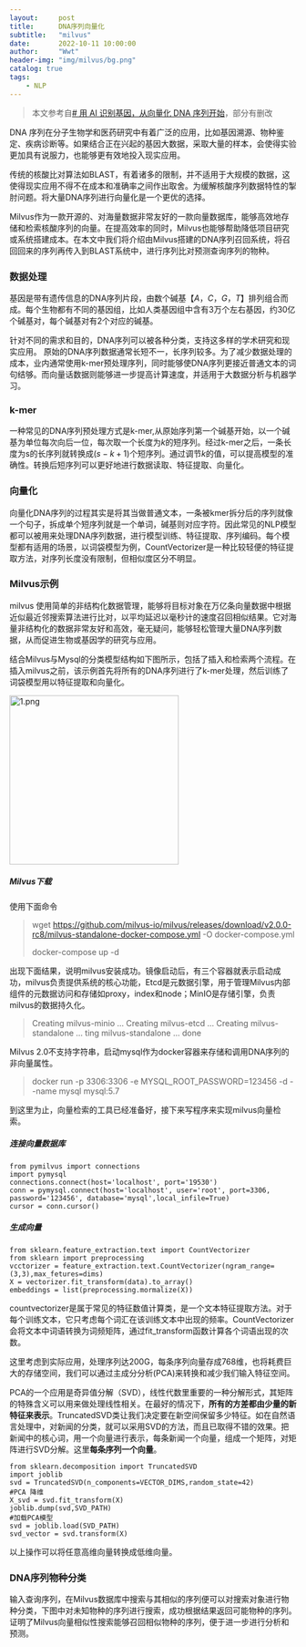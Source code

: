 ```yaml
---
layout:     post
title:      DNA序列向量化
subtitle:   "milvus"
date:       2022-10-11 10:00:00
author:     "Wwt"
header-img: "img/milvus/bg.png"
catalog: true
tags:   
    - NLP
---
```


> 本文参考自[# 用 AI 识别基因，从向量化 DNA 序列开始](https://zhuanlan.zhihu.com/p/401325597)，部分有删改

DNA 序列在分子生物学和医药研究中有着广泛的应用，比如基因溯源、物种鉴定、疾病诊断等。如果结合正在兴起的基因大数据，采取大量的样本，会使得实验更加具有说服力，也能够更有效地投入现实应用。

传统的核酸比对算法如BLAST，有着诸多的限制，并不适用于大规模的数据，这使得现实应用不得不在成本和准确率之间作出取舍。为缓解核酸序列数据特性的掣肘问题。将大量DNA序列进行向量化是一个更优的选择。

Milvus作为一款开源的、对海量数据非常友好的一款向量数据库，能够高效地存储和检索核酸序列的向量。在提高效率的同时，Milvus也能够帮助降低项目研究或系统搭建成本。在本文中我们将介绍由Milvus搭建的DNA序列召回系统，将召回回来的序列再传入到BLAST系统中，进行序列比对预测查询序列的物种。

### 数据处理

基因是带有遗传信息的DNA序列片段，由数个碱基$【A，C，G，T】$排列组合而成。每个生物都有不同的基因组，比如人类基因组中含有3万个左右基因，约30亿个碱基对，每个碱基对有2个对应的碱基。

针对不同的需求和目的，DNA序列可以被各种分类，支持这多样的学术研究和现实应用。 原始的DNA序列数据通常长短不一，长序列较多。为了减少数据处理的成本，业内通常使用k-mer预处理序列，同时能够使DNA序列更接近普通文本的词句结够。而向量话数据则能够进一步提高计算速度，并适用于大数据分析与机器学习。

### k-mer

一种常见的DNA序列预处理方式是k-mer,从原始序列第一个碱基开始，以一个碱基为单位每次向后一位，每次取一个长度为$k$的短序列。经过k-mer之后，一条长度为s的长序列就转换成$(s-k+1)$个短序列。通过调节$k$的值，可以提高模型的准确性。转换后短序列可以更好地进行数据读取、特征提取、向量化。

### 向量化

向量化DNA序列的过程其实是将其当做普通文本，一条被kmer拆分后的序列就像一个句子，拆成单个短序列就是一个单词，碱基则对应字符。因此常见的NLP模型都可以被用来处理DNA序列数据，进行模型训练、特征提取、序列编码。每个模型都有适用的场景，以词袋模型为例，CountVectorizer是一种比较轻便的特征提取方法，对序列长度没有限制，但相似度区分不明显。

### Milvus示例

milvus 使用简单的非结构化数据管理，能够将目标对象在万亿条向量数据中根据近似最近邻搜索算法进行比对，以平均延迟以毫秒计的速度召回相似结果。它对海量非结构化的数据非常友好和高效，毫无疑问，能够轻松管理大量DNA序列数据，从而促进生物或基因学的研究与应用。

结合Milvus与Mysql的分类模型结构如下图所示，包括了插入和检索两个流程。在插入milvus之前，该示例首先将所有的DNA序列进行了k-mer处理，然后训练了词袋模型用以特征提取和向量化。

<img title="" src="file:///img/milvus/1.png" alt="1.png" width="297" data-align="center">

##### Milvus下载

使用下面命令

> wget https://github.com/milvus-io/milvus/releases/download/v2.0.0-rc8/milvus-standalone-docker-compose.yml -O docker-compose.yml
> 
> docker-compose up -d

出现下面结果，说明milvus安装成功。镜像启动后，有三个容器就表示启动成功，milvus负责提供系统的核心功能，Etcd是元数据引擎，用于管理Milvus内部组件的元数据访问和存储如proxy，index和node；MinIO是存储引擎，负责milvus的数据持久化。

> Creating milvus-minio ... 
> Creating milvus-etcd  ... 
> Creating milvus-standalone ... 
> ting milvus-standalone ... done

Milvus 2.0不支持字符串，启动mysql作为docker容器来存储和调用DNA序列的非向量属性。

> docker run -p 3306:3306 -e MYSQL_ROOT_PASSWORD=123456 -d --name mysql mysql:5.7

到这里为止，向量检索的工具已经准备好，接下来写程序来实现milvus向量检索。

##### 连接向量数据库

```
from pymilvus import connections
import pymysql
connections.connect(host='localhost', port='19530')
conn = pymysql.connect(host='localhost', user='root', port=3306, password='123456', database='mysql',local_infile=True)
cursor = conn.cursor()
```

##### 生成向量

```
from sklearn.feature_extraction.text import CountVectorizer
from sklearn import preprocessing
vcctorizer = feature_extraction.text.CountVectorizer(ngram_range=(3,3),max_fetures=dims)
X = vectorizer.fit_transform(data).to_array()
embeddings = list(preprocessing.mormalize(X))
```

countvectorizer是属于常见的特征数值计算类，是一个文本特征提取方法。对于每个训练文本，它只考虑每个词汇在该训练文本中出现的频率。CountVectorizer会将文本中词语转换为词频矩阵，通过fit_transform函数计算各个词语出现的次数。

这里考虑到实际应用，处理序列达200G，每条序列向量存成768维，也将耗费巨大的存储空间，我们可以通过主成分分析(PCA)来转换和减少我们输入特征空间。

PCA的一个应用是奇异值分解（SVD），线性代数里重要的一种分解形式，其矩阵的特殊含义可以用来做处理线性相关。在最好的情况下，**所有的方差都由少量的新特征来表示**。TruncatedSVD类让我们决定要在新空间保留多少特征。如在自然语言处理中，对新闻的分类，就可以采用SVD的方法，而且已取得不错的效果。把新闻中的核心词，用一个向量进行表示，每条新闻一个向量，组成一个矩阵，对矩阵进行SVD分解。这里**每条序列一个向量**。

```
from sklearn.decomposition import TruncatedSVD
import joblib
svd = TruncatedSVD(n_components=VECTOR_DIMS,random_state=42)
#PCA 降维
X_svd = svd.fit_transform(X)
joblib.dump(svd,SVD_PATH)
#加载PCA模型
svd = joblib.load(SVD_PATH)
svd_vector = svd.transform(X)
```

以上操作可以将任意高维向量转换成低维向量。

### DNA序列物种分类

输入查询序列，在Milvus数据库中搜索与其相似的序列便可以对搜索对象进行物种分类，下图中对未知物种的序列进行搜索，成功根据结果返回可能物种的序列。证明了Milvus向量相似性搜索能够召回相似物种的序列，便于进一步进行分析和预测。
